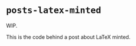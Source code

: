 # `posts-latex-minted`

WIP.

<!-- MarkdownTOC -->

<!-- /MarkdownTOC -->
This is the code behind a post about LaTeX minted.
